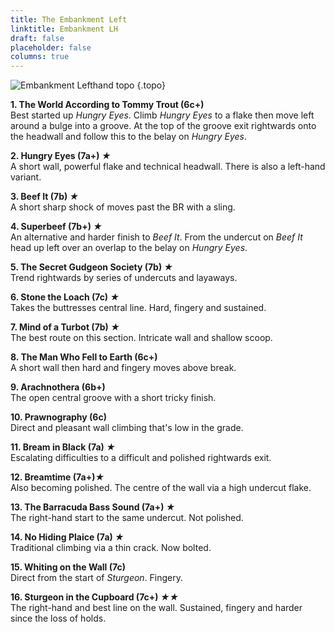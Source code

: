 ```yaml
---
title: The Embankment Left
linktitle: Embankment LH
draft: false
placeholder: false
columns: true
---
```


![Embankment Lefthand topo](/img/peak/cheedale/embankment-left.jpg)
{.topo}


**1. The World According to Tommy Trout (6c+)**  
Best started up *Hungry Eyes*. Climb *Hungry Eyes* to a flake then move left around a bulge into a groove. At the top of the groove exit rightwards onto the headwall and follow this to the belay on *Hungry Eyes*.

**2. Hungry Eyes (7a+) *★***  
A short wall, powerful flake and technical headwall. There is also a left-hand variant.

**3. Beef It (7b) *★***  
A short sharp shock of moves past the BR with a sling.

**4. Superbeef (7b+) *★***  
An alternative and harder finish to *Beef It*. From the undercut on *Beef It* head up left over an overlap to the belay on *Hungry Eyes*.

**5. The Secret Gudgeon Society (7b) *★***  
Trend rightwards by series of undercuts and layaways.

**6. Stone the Loach (7c) *★***  
Takes the buttresses central line. Hard, fingery and sustained.

**7. Mind of a Turbot (7b) *★***  
The best route on this section. Intricate wall and shallow scoop.

**8. The Man Who Fell to Earth (6c+)**  
A short wall then hard and fingery moves above break.

**9. Arachnothera (6b+)**  
The open central groove with a short tricky finish.

**10. Prawnography (6c)**  
Direct and pleasant wall climbing that's low in the grade.

**11. Bream in Black (7a) *★***  
Escalating difficulties to a difficult and polished rightwards exit.

**12. Breamtime (7a+)*★***  
Also becoming polished. The centre of the wall via a high undercut flake.

**13. The Barracuda Bass Sound (7a+) *★***  
The right-hand start to the same undercut. Not polished.

**14. No Hiding Plaice (7a) *★***  
Traditional climbing via a thin crack. Now bolted.

**15. Whiting on the Wall (7c)**  
Direct from the start of *Sturgeon*. Fingery.

**16. Sturgeon in the Cupboard (7c+) *★★***  
The right-hand and best line on the wall. Sustained, fingery and harder since the loss of holds.


